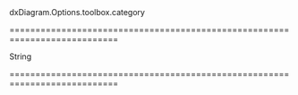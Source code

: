 <!--id-->dxDiagram.Options.toolbox.category<!--/id-->
===========================================================================
<!--type-->String<!--/type-->
===========================================================================

<!--shortDescription-->

<!--/shortDescription-->

<!--fullDescription-->

<!--/fullDescription-->